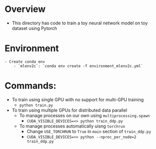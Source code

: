 # Overview
- This directory has code to train a toy neural network model on toy dataset using Pytorch

# Environment
    - Create conda env
        - `mlenv2c`: `conda env create -f environment_mlenv2c.yml` 

# Commands:
- To train using single GPU with no support for multi-GPU training
    - `python train.py`
- To train using multiple GPUs for distributed data parallel
    - To manage processes on our own using `multiprocessing.spawn`
        - `CUDA_VISIBLE_DEVICES=<> python train_ddp.py`
    - To manage processes automatically uisng `torchrun`
        - Change `USE_TORCHRUN` to  `True` in `main` section of `train_ddp.py`
        - `CUDA_VISIBLE_DEVICES=<> python --nproc_per_node=2 train_ddp.py`